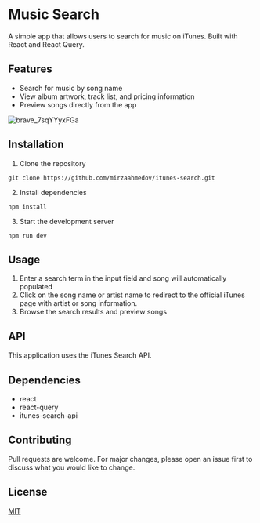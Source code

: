 # Music Search

A simple app that allows users to search for music on iTunes. Built with React and React Query.

## Features
- Search for music by song name
- View album artwork, track list, and pricing information
- Preview songs directly from the app

![brave_7sqYYyxFGa](https://user-images.githubusercontent.com/76392150/212252979-0c414557-009a-4368-af83-cd0d6afad895.png)

## Installation
1. Clone the repository

```git clone https://github.com/mirzaahmedov/itunes-search.git```

2. Install dependencies

```npm install```

3. Start the development server

```npm run dev```

## Usage
1. Enter a search term in the input field and song will automatically populated
2. Click on the song name or artist name to redirect to the official iTunes page with artist or song information.
3. Browse the search results and preview songs

## API
This application uses the iTunes Search API.

## Dependencies
- react
- react-query
- itunes-search-api

## Contributing
Pull requests are welcome. For major changes, please open an issue first to discuss what you would like to change.

## License
[MIT](https://choosealicense.com/licenses/mit/)
